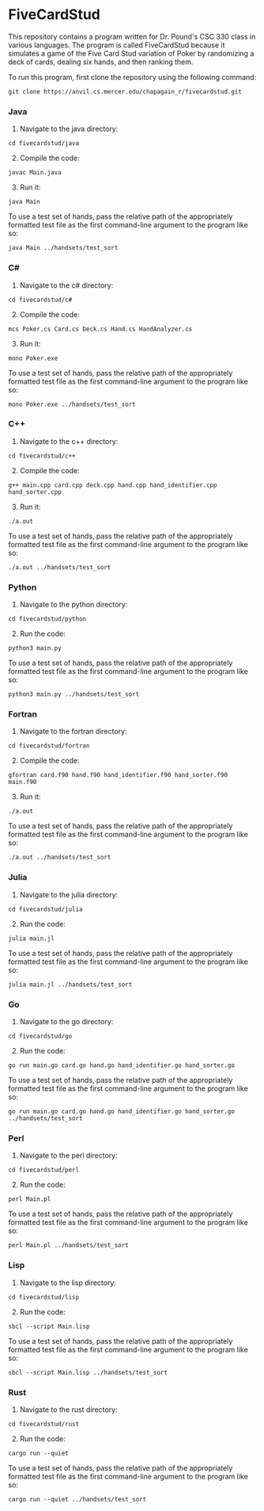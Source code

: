# FiveCardStud

This repository contains a program written for Dr. Pound's CSC 330 class in various languages. The program is called FiveCardStud because it simulates a game of the Five Card Stud variation of Poker by randomizing a deck of cards, dealing six hands, and then ranking them.

To run this program, first clone the repository using the following command:
```
git clone https://anvil.cs.mercer.edu/chapagain_r/fivecardstud.git
```

### Java
1. Navigate to the java directory:
```
cd fivecardstud/java
```
2. Compile the code:
```
javac Main.java
```
3. Run it:
```
java Main
```
To use a test set of hands, pass the relative path of the appropriately formatted test file as the first command-line argument to the program like so:
```
java Main ../handsets/test_sort
```

### C#
1. Navigate to the c# directory:
```
cd fivecardstud/c#
```
2. Compile the code:
```
mcs Poker.cs Card.cs Deck.cs Hand.cs HandAnalyzer.cs
```
3. Run it:
```
mono Poker.exe
```
To use a test set of hands, pass the relative path of the appropriately formatted test file as the first command-line argument to the program like so:
```
mono Poker.exe ../handsets/test_sort
```

### C++
1. Navigate to the c++ directory:
```
cd fivecardstud/c++
```
2. Compile the code:
```
g++ main.cpp card.cpp deck.cpp hand.cpp hand_identifier.cpp hand_sorter.cpp
```
3. Run it:
```
./a.out
```
To use a test set of hands, pass the relative path of the appropriately formatted test file as the first command-line argument to the program like so:
```
./a.out ../handsets/test_sort
```

### Python
1. Navigate to the python directory:
```
cd fivecardstud/python
```
2. Run the code:
```
python3 main.py
```
To use a test set of hands, pass the relative path of the appropriately formatted test file as the first command-line argument to the program like so:
```
python3 main.py ../handsets/test_sort
```

### Fortran
1. Navigate to the fortran directory:
```
cd fivecardstud/fortran
```
2. Compile the code:
```
gfortran card.f90 hand.f90 hand_identifier.f90 hand_sorter.f90 main.f90
```
3. Run it:
```
./a.out
```
To use a test set of hands, pass the relative path of the appropriately formatted test file as the first command-line argument to the program like so:
```
./a.out ../handsets/test_sort
```

### Julia
1. Navigate to the julia directory:
```
cd fivecardstud/julia
```
2. Run the code:
```
julia main.jl
```
To use a test set of hands, pass the relative path of the appropriately formatted test file as the first command-line argument to the program like so:
```
julia main.jl ../handsets/test_sort
```

### Go
1. Navigate to the go directory:
```
cd fivecardstud/go
```
2. Run the code:
```
go run main.go card.go hand.go hand_identifier.go hand_sorter.go
```
To use a test set of hands, pass the relative path of the appropriately formatted test file as the first command-line argument to the program like so:
```
go run main.go card.go hand.go hand_identifier.go hand_sorter.go ../handsets/test_sort
```

### Perl
1. Navigate to the perl directory:
```
cd fivecardstud/perl
```
2. Run the code:
```
perl Main.pl
```
To use a test set of hands, pass the relative path of the appropriately formatted test file as the first command-line argument to the program like so:
```
perl Main.pl ../handsets/test_sort
```

### Lisp
1. Navigate to the lisp directory:
```
cd fivecardstud/lisp
```
2. Run the code:
```
sbcl --script Main.lisp
```
To use a test set of hands, pass the relative path of the appropriately formatted test file as the first command-line argument to the program like so:
```
sbcl --script Main.lisp ../handsets/test_sort
```

### Rust
1. Navigate to the rust directory:
```
cd fivecardstud/rust
```
2. Run the code:
```
cargo run --quiet
```
To use a test set of hands, pass the relative path of the appropriately formatted test file as the first command-line argument to the program like so:
```
cargo run --quiet ../handsets/test_sort
```
